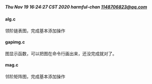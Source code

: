 ##### Thu Nov 19 16:24:27 CST 2020 harmful-chan 1148706823@qq.com 
#### alg.c 
领阶链表图，完成基本添加操作</br>
#### gapimg.c 
图显示函数，可以把图在命令行画出来，还没完成就对了。</br>
#### mag.c 
邻阶矩阵图，完成基本添加操作</br>